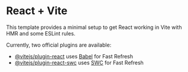 # React + Vite

This template provides a minimal setup to get React working in Vite with HMR and some ESLint rules.

Currently, two official plugins are available:

- [@vitejs/plugin-react](https://github.com/vitejs/vite-plugin-react/blob/main/packages/plugin-react/README.md) uses [Babel](https://babeljs.io/) for Fast Refresh
- [@vitejs/plugin-react-swc](https://github.com/vitejs/vite-plugin-react-swc) uses [SWC](https://swc.rs/) for Fast Refresh




<!-- 00:05 UI cloning projects are popular on YouTube
01:57 React Router crash course covers the basics of React Router and its usage.
05:42 Learn how to start a React Router project
07:52 React Router is a key topic in this video.
12:18 React Router provides a way to navigate between different components in a single-page application.
14:20 React Router structure and navigation bar
17:53 Creating header, footer, and home components
19:52 React router crash course
23:56 Installing different components inside your home
25:47 React Router allows for dynamic routing in web applications.
29:21 Understanding React Router and troubleshooting rendering issues.
31:30 React Router simplifies the process of linking and injecting data into components.
35:30 Understanding React Router basics and common errors
37:49 React Router allows easy navigation and routing in web applications.
41:17 React router allows parameterizing URLs to access dynamic values.
43:16 Capturing dynamic data using React router
47:04 Understanding when and how to call AP in React Router
49:01 Using data calls and passing data inside
52:47 React Router allows for easy navigation and routing in a React application.
54:53 React Router crash course summary
58:21 React Router provides a way to handle navigation and routing in React applications.
59:56 React Router provides a way to handle routing in a web application.
1:03:30 React Router crash course -->